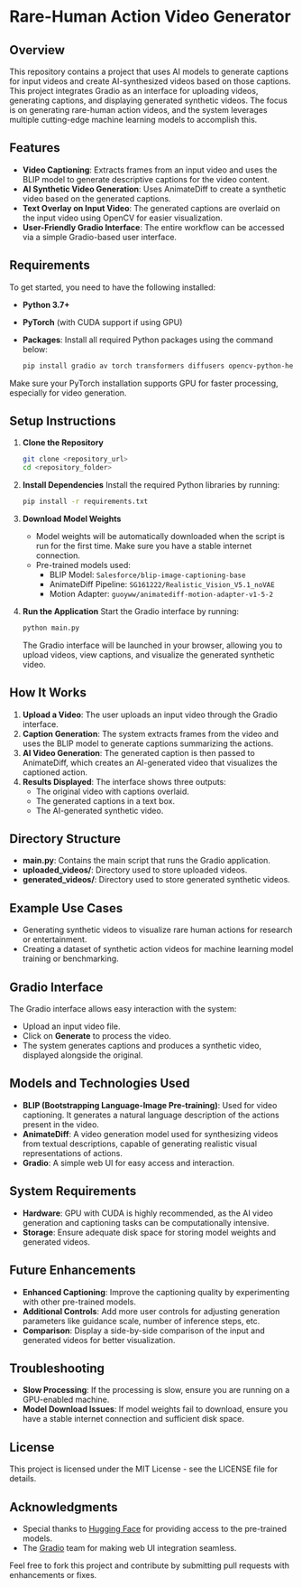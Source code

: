 # Rare-Human Action Video Generator

## Overview

This repository contains a project that uses AI models to generate captions for input videos and create AI-synthesized videos based on those captions. This project integrates Gradio as an interface for uploading videos, generating captions, and displaying generated synthetic videos. The focus is on generating rare-human action videos, and the system leverages multiple cutting-edge machine learning models to accomplish this.

## Features
- **Video Captioning**: Extracts frames from an input video and uses the BLIP model to generate descriptive captions for the video content.
- **AI Synthetic Video Generation**: Uses AnimateDiff to create a synthetic video based on the generated captions.
- **Text Overlay on Input Video**: The generated captions are overlaid on the input video using OpenCV for easier visualization.
- **User-Friendly Gradio Interface**: The entire workflow can be accessed via a simple Gradio-based user interface.

## Requirements

To get started, you need to have the following installed:

- **Python 3.7+**
- **PyTorch** (with CUDA support if using GPU)
- **Packages**: Install all required Python packages using the command below:
  
  ```sh
  pip install gradio av torch transformers diffusers opencv-python-headless moviepy Pillow
  ```

Make sure your PyTorch installation supports GPU for faster processing, especially for video generation.

## Setup Instructions

1. **Clone the Repository**
   ```sh
   git clone <repository_url>
   cd <repository_folder>
   ```

2. **Install Dependencies**
   Install the required Python libraries by running:
   ```sh
   pip install -r requirements.txt
   ```

3. **Download Model Weights**
   - Model weights will be automatically downloaded when the script is run for the first time. Make sure you have a stable internet connection.
   - Pre-trained models used:
     - BLIP Model: `Salesforce/blip-image-captioning-base`
     - AnimateDiff Pipeline: `SG161222/Realistic_Vision_V5.1_noVAE`
     - Motion Adapter: `guoyww/animatediff-motion-adapter-v1-5-2`

4. **Run the Application**
   Start the Gradio interface by running:
   ```sh
   python main.py
   ```

   The Gradio interface will be launched in your browser, allowing you to upload videos, view captions, and visualize the generated synthetic video.

## How It Works

1. **Upload a Video**: The user uploads an input video through the Gradio interface.
2. **Caption Generation**: The system extracts frames from the video and uses the BLIP model to generate captions summarizing the actions.
3. **AI Video Generation**: The generated caption is then passed to AnimateDiff, which creates an AI-generated video that visualizes the captioned action.
4. **Results Displayed**: The interface shows three outputs:
   - The original video with captions overlaid.
   - The generated captions in a text box.
   - The AI-generated synthetic video.

## Directory Structure

- **main.py**: Contains the main script that runs the Gradio application.
- **uploaded_videos/**: Directory used to store uploaded videos.
- **generated_videos/**: Directory used to store generated synthetic videos.

## Example Use Cases
- Generating synthetic videos to visualize rare human actions for research or entertainment.
- Creating a dataset of synthetic action videos for machine learning model training or benchmarking.

## Gradio Interface
The Gradio interface allows easy interaction with the system:
- Upload an input video file.
- Click on **Generate** to process the video.
- The system generates captions and produces a synthetic video, displayed alongside the original.

## Models and Technologies Used
- **BLIP (Bootstrapping Language-Image Pre-training)**: Used for video captioning. It generates a natural language description of the actions present in the video.
- **AnimateDiff**: A video generation model used for synthesizing videos from textual descriptions, capable of generating realistic visual representations of actions.
- **Gradio**: A simple web UI for easy access and interaction.

## System Requirements
- **Hardware**: GPU with CUDA is highly recommended, as the AI video generation and captioning tasks can be computationally intensive.
- **Storage**: Ensure adequate disk space for storing model weights and generated videos.

## Future Enhancements
- **Enhanced Captioning**: Improve the captioning quality by experimenting with other pre-trained models.
- **Additional Controls**: Add more user controls for adjusting generation parameters like guidance scale, number of inference steps, etc.
- **Comparison**: Display a side-by-side comparison of the input and generated videos for better visualization.

## Troubleshooting
- **Slow Processing**: If the processing is slow, ensure you are running on a GPU-enabled machine.
- **Model Download Issues**: If model weights fail to download, ensure you have a stable internet connection and sufficient disk space.

## License
This project is licensed under the MIT License - see the LICENSE file for details.

## Acknowledgments
- Special thanks to [Hugging Face](https://huggingface.co/) for providing access to the pre-trained models.
- The [Gradio](https://gradio.app/) team for making web UI integration seamless.

Feel free to fork this project and contribute by submitting pull requests with enhancements or fixes.

